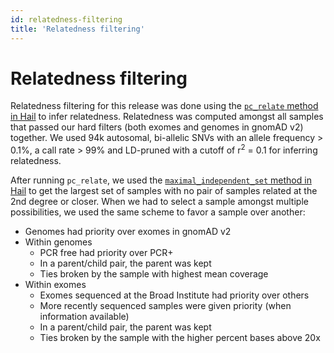 ```yaml
---
id: relatedness-filtering
title: 'Relatedness filtering'
---
```


# Relatedness filtering

Relatedness filtering for this release was done using the [`pc_relate` method in Hail](https://hail.is/docs/devel/methods/genetics.html?highlight=pc_relate#hail.methods.pc_relate) to infer relatedness. Relatedness was computed amongst all samples that passed our hard filters (both exomes and genomes in gnomAD v2) together. We used 94k autosomal, bi-allelic SNVs with an allele frequency > 0.1%, a call rate > 99% and LD-pruned with a cutoff of r<sup>2</sup> = 0.1 for inferring relatedness.

After running `pc_relate`, we used the [`maximal_independent_set` method in Hail](https://hail.is/docs/devel/methods/misc.html?highlight=maximal#hail.methods.maximal_independent_set) to get the largest set of samples with no pair of samples related at the 2nd degree or closer. When we had to select a sample amongst multiple possibilities, we used the same scheme to favor a sample over another:
* Genomes had priority over exomes in gnomAD v2
* Within genomes
    * PCR free had priority over PCR+
    * In a parent/child pair, the parent was kept
    * Ties broken by the sample with highest mean coverage
* Within exomes
    * Exomes sequenced at the Broad Institute had priority over others
    * More recently sequenced samples were given priority (when information available)
    * In a parent/child pair, the parent was kept
    * Ties broken by the sample with the higher percent bases above 20x
